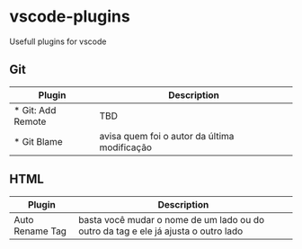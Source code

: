 # vscode-plugins
Usefull plugins for vscode

## Git
Plugin | Description
--------|------------
* Git: Add Remote | TBD
* Git Blame | avisa quem foi o autor da última modificação

## HTML
Plugin | Description
--------|------------
Auto Rename Tag | basta você mudar o nome de um lado ou do outro da tag e ele já ajusta o outro lado
